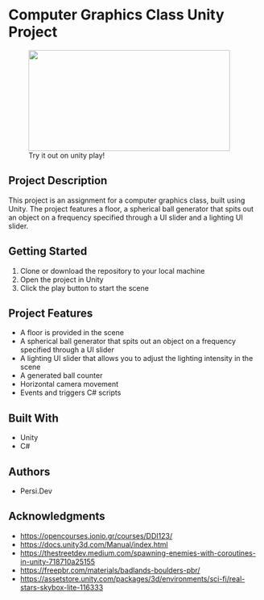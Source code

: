 # Computer Graphics Class Unity Project

<figure>
  <a href="https://play.unity.com/mg/other/webgl-builds-297148"><img src="https://play-static.unity.com/20230115/p/images/eff1ea45-b224-4eff-8d0e-ec02fdb4d3f2_thumb.jpg" width="400" height="200"></a>
  <figcaption>Try it out on unity play!</figcaption>
</figure>


## Project Description
This project is an assignment for a computer graphics class, built using Unity. The project features a floor, a spherical ball generator that spits out an object on a frequency specified through a UI slider and a lighting UI slider.

## Getting Started
1. Clone or download the repository to your local machine
2. Open the project in Unity 
3. Click the play button to start the scene

## Project Features
- A floor is provided in the scene
- A spherical ball generator that spits out an object on a frequency specified through a UI slider 
- A lighting UI slider that allows you to adjust the lighting intensity in the scene
- A generated ball counter
- Horizontal camera movement
- Events and triggers C# scripts

## Built With
- Unity
- C#

## Authors
- Persi.Dev

## Acknowledgments
- https://opencourses.ionio.gr/courses/DDI123/
- https://docs.unity3d.com/Manual/index.html
- https://thestreetdev.medium.com/spawning-enemies-with-coroutines-in-unity-718710a25155
- https://freepbr.com/materials/badlands-boulders-pbr/
- https://assetstore.unity.com/packages/3d/environments/sci-fi/real-stars-skybox-lite-116333
